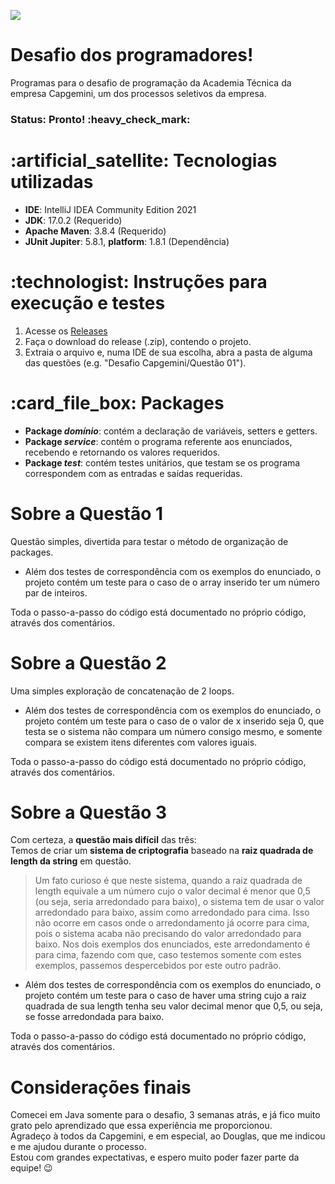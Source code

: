 <p>
  <img src="https://user-images.githubusercontent.com/79665665/154409190-de18a9c6-9941-472a-8362-25b2685ccd88.png">
</p>
<h1> Desafio dos programadores! </h1>
<p> Programas  para o desafio de programação  da Academia Técnica da empresa Capgemini, um dos processos seletivos da empresa.</p>
    
<h3>Status: Pronto! :heavy_check_mark: </h3>

<h1>:artificial_satellite: Tecnologias utilizadas</h1>

   - **IDE**: IntelliJ IDEA Community Edition 2021<br/>
   - **JDK**: 17.0.2 (Requerido)<br/>
   - **Apache Maven**: 3.8.4 (Requerido)<br/>
   - **JUnit Jupiter**: 5.8.1, **platform**: 1.8.1 (Dependência)

<h1>:technologist: Instruções para execução e testes</h1>

1. Acesse os [Releases](https://github.com/nguilherme010/DesafioCapgemini2022/releases)<br/>
2. Faça o download do release (.zip), contendo o projeto.<br/>
3. Extraia o arquivo e, numa IDE de sua escolha, abra a pasta de alguma das questões (e.g. "Desafio Capgemini/Questão 01").

<h1>:card_file_box: Packages</h1>

   - **Package _domínio_**: contém a declaração de variáveis, setters e getters.
   - **Package _service_**: contém o programa referente aos enunciados, recebendo e retornando os valores requeridos.
   - **Package _test_**: contém testes unitários, que testam se os programa correspondem com as entradas e saídas requeridas.

<h1>Sobre a Questão 1</h1>

Questão simples, divertida para testar o método de organização de packages.

  - Além dos testes de correspondência com os exemplos do enunciado, o projeto contém um teste para o caso de o array inserido ter um número par de inteiros.

Toda o passo-a-passo do código está documentado no próprio código, através dos comentários.

<h1>Sobre a Questão 2</h1>

Uma simples exploração de concatenação de 2 loops.

  - Além dos testes de correspondência com os exemplos do enunciado, o projeto contém um teste para o caso de o valor de x inserido seja 0, que testa se o sistema não compara um número consigo mesmo, e somente compara se existem itens diferentes com valores iguais.

Toda o passo-a-passo do código está documentado no próprio código, através dos comentários.

<h1>Sobre a Questão 3</h1>

Com certeza, a __questão mais difícil__ das três: </br>Temos de criar um __sistema de criptografia__ baseado na __raiz quadrada de length da string__ em questão.

> Um fato curioso é que neste sistema, quando a raiz quadrada de length equivale a um número cujo o valor decimal é menor que 0,5 (ou seja, seria arredondado para baixo),
o sistema tem de usar o valor arredondado para baixo, assim como arredondado para cima. Isso não ocorre em casos onde o arredondamento já ocorre para cima, pois o sistema acaba não precisando do valor arredondado para baixo.
Nos dois exemplos dos enunciados, este arredondamento é para cima, fazendo com que, caso testemos somente com estes exemplos, passemos despercebidos por este outro padrão.</br>

  - Além dos testes de correspondência com os exemplos do enunciado, o projeto contém um teste para o caso de haver uma string cujo a raiz quadrada de sua length tenha seu valor decimal menor que 0,5, ou seja, se fosse arredondada para baixo.

Toda o passo-a-passo do código está documentado no próprio código, através dos comentários.

<h1> Considerações finais </h1>
Comecei em Java somente para o desafio, 3 semanas atrás, e já fico muito grato pelo aprendizado que essa experiência me proporcionou. </br>
Agradeço à todos da Capgemini, e em especial, ao Douglas, que me indicou e me ajudou durante o processo.</br>
Estou com grandes expectativas, e espero muito poder fazer parte da equipe! 😉

